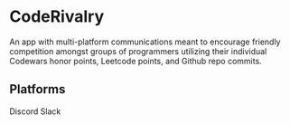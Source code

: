 # CodeRivalry
An app with multi-platform communications meant to encourage friendly competition amongst groups of programmers utilizing their individual Codewars honor points, Leetcode points, and Github repo commits.
## Platforms
Discord
Slack
